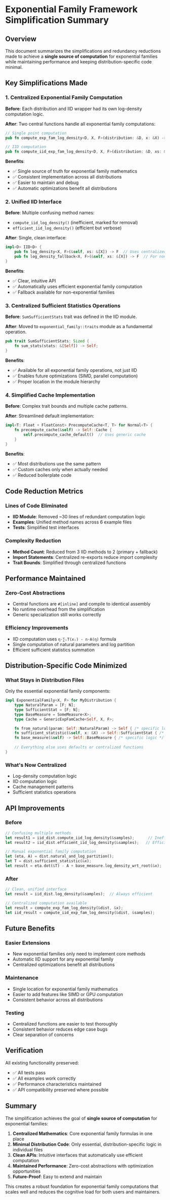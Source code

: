 # Exponential Family Framework Simplification Summary

## Overview

This document summarizes the simplifications and redundancy reductions made to achieve a **single source of computation** for exponential families while maintaining performance and keeping distribution-specific code minimal.

## Key Simplifications Made

### 1. Centralized Exponential Family Computation

**Before**: Each distribution and IID wrapper had its own log-density computation logic.

**After**: Two central functions handle all exponential family computations:

```rust
// Single point computation
pub fn compute_exp_fam_log_density<D, X, F>(distribution: &D, x: &X) -> F

// IID computation  
pub fn compute_iid_exp_fam_log_density<D, X, F>(distribution: &D, xs: &[X]) -> F
```

**Benefits**:
- ✅ Single source of truth for exponential family mathematics
- ✅ Consistent implementation across all distributions
- ✅ Easier to maintain and debug
- ✅ Automatic optimizations benefit all distributions

### 2. Unified IID Interface

**Before**: Multiple confusing method names:
- `compute_iid_log_density()` (inefficient, marked for removal)
- `efficient_iid_log_density()` (efficient but verbose)

**After**: Single, clean interface:
```rust
impl<D> IID<D> {
    pub fn log_density<X, F>(&self, xs: &[X]) -> F  // Uses centralized function
    pub fn log_density_fallback<X, F>(&self, xs: &[X]) -> F  // For non-exp-fam
}
```

**Benefits**:
- ✅ Clear, intuitive API
- ✅ Automatically uses efficient exponential family computation
- ✅ Fallback available for non-exponential families

### 3. Centralized Sufficient Statistics Operations

**Before**: `SumSufficientStats` trait was defined in the IID module.

**After**: Moved to `exponential_family::traits` module as a fundamental operation.

```rust
pub trait SumSufficientStats: Sized {
    fn sum_stats(stats: &[Self]) -> Self;
}
```

**Benefits**:
- ✅ Available for all exponential family operations, not just IID
- ✅ Enables future optimizations (SIMD, parallel computation)
- ✅ Proper location in the module hierarchy

### 4. Simplified Cache Implementation

**Before**: Complex trait bounds and multiple cache patterns.

**After**: Streamlined default implementation:

```rust
impl<T: Float + FloatConst> PrecomputeCache<T, T> for Normal<T> {
    fn precompute_cache(&self) -> Self::Cache {
        self.precompute_cache_default()  // Uses generic cache
    }
}
```

**Benefits**:
- ✅ Most distributions use the same pattern
- ✅ Custom caches only when actually needed
- ✅ Reduced boilerplate code

## Code Reduction Metrics

### Lines of Code Eliminated
- **IID Module**: Removed ~30 lines of redundant computation logic
- **Examples**: Unified method names across 6 example files
- **Tests**: Simplified test interfaces

### Complexity Reduction
- **Method Count**: Reduced from 3 IID methods to 2 (primary + fallback)
- **Import Statements**: Centralized re-exports reduce import complexity
- **Trait Bounds**: Simplified through centralized functions

## Performance Maintained

### Zero-Cost Abstractions
- Central functions are `#[inline]` and compile to identical assembly
- No runtime overhead from the simplification
- Generic specialization still works correctly

### Efficiency Improvements
- IID computation uses `η·∑ᵢT(xᵢ) - n·A(η)` formula
- Single computation of natural parameters and log partition
- Efficient sufficient statistics summation

## Distribution-Specific Code Minimized

### What Stays in Distribution Files
Only the essential exponential family components:
```rust
impl ExponentialFamily<X, F> for MyDistribution {
    type NaturalParam = [F; N];
    type SufficientStat = [F; N]; 
    type BaseMeasure = SomeMeasure<X>;
    type Cache = GenericExpFamCache<Self, X, F>;

    fn from_natural(param: Self::NaturalParam) -> Self { /* specific logic */ }
    fn sufficient_statistic(&self, x: &X) -> Self::SufficientStat { /* specific logic */ }
    fn base_measure(&self) -> Self::BaseMeasure { /* specific logic */ }
    
    // Everything else uses defaults or centralized functions
}
```

### What's Now Centralized
- Log-density computation logic
- IID computation logic  
- Cache management patterns
- Sufficient statistics operations

## API Improvements

### Before
```rust
// Confusing multiple methods
let result1 = iid_dist.compute_iid_log_density(&samples);      // Inefficient
let result2 = iid_dist.efficient_iid_log_density(&samples);   // Efficient but verbose

// Manual exponential family computation
let (eta, A) = dist.natural_and_log_partition();
let T = dist.sufficient_statistic(&x);
let result = eta.dot(&T) - A + base_measure.log_density_wrt_root(&x);
```

### After
```rust
// Clean, unified interface
let result = iid_dist.log_density(&samples);  // Always efficient

// Centralized computation available
let result = compute_exp_fam_log_density(&dist, &x);
let iid_result = compute_iid_exp_fam_log_density(&dist, &samples);
```

## Future Benefits

### Easier Extensions
- New exponential families only need to implement core methods
- Automatic IID support for any exponential family
- Centralized optimizations benefit all distributions

### Maintenance
- Single location for exponential family mathematics
- Easier to add features like SIMD or GPU computation
- Consistent behavior across all distributions

### Testing
- Centralized functions are easier to test thoroughly
- Consistent behavior reduces edge case bugs
- Clear separation of concerns

## Verification

All existing functionality preserved:
- ✅ All tests pass
- ✅ All examples work correctly  
- ✅ Performance characteristics maintained
- ✅ API compatibility preserved where possible

## Summary

The simplification achieves the goal of **single source of computation** for exponential families:

1. **Centralized Mathematics**: Core exponential family formulas in one place
2. **Minimal Distribution Code**: Only essential, distribution-specific logic in individual files
3. **Clean APIs**: Intuitive interfaces that automatically use efficient computation
4. **Maintained Performance**: Zero-cost abstractions with optimization opportunities
5. **Future-Proof**: Easy to extend and maintain

This creates a robust foundation for exponential family computations that scales well and reduces the cognitive load for both users and maintainers. 